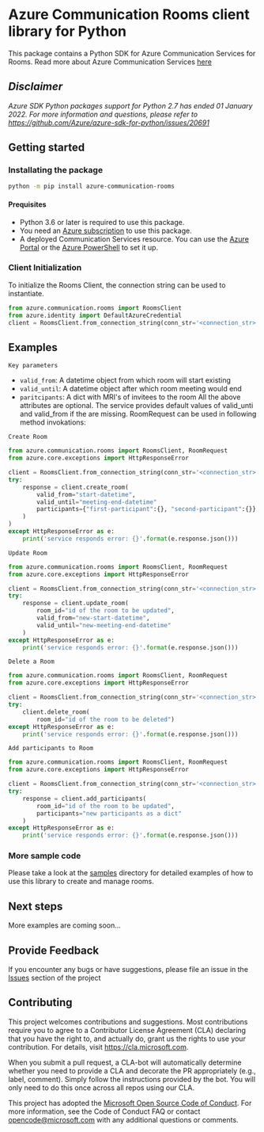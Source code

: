 # Azure Communication Rooms client library for Python
This package contains a Python SDK for Azure Communication Services for Rooms.
Read more about Azure Communication Services [here](https://docs.microsoft.com/azure/communication-services/overview)

## _Disclaimer_

_Azure SDK Python packages support for Python 2.7 has ended 01 January 2022. For more information and questions, please 
refer to https://github.com/Azure/azure-sdk-for-python/issues/20691_

## Getting started

### Installating the package

```bash
python -m pip install azure-communication-rooms
```

#### Prequisites

- Python 3.6 or later is required to use this package.
- You need an [Azure subscription][azure_sub] to use this package.
- A deployed Communication Services resource. You can use the [Azure Portal](https://docs.microsoft.com/azure/communication-services/quickstarts/create-communication-resource?tabs=windows&pivots=platform-azp) or the [Azure PowerShell](https://docs.microsoft.com/powershell/module/az.communication/new-azcommunicationservice) to set it up.


### Client Initialization

To initialize the Rooms Client, the connection string can be used to instantiate.

```python
from azure.communication.rooms import RoomsClient
from azure.identity import DefaultAzureCredential
client = RoomsClient.from_connection_string(conn_str='<connection_str>' )
```
## Examples

`Key parameters`

- `valid_from`: A datetime object from which room will start existing
- `valid_until`: A datetime object after which room meeting would end
- `paritcipants`: A dict with MRI's of invitees to the room
All the above attributes are optional. The service provides default values of valid_unti and
valid_from if the are missing.
RoomRequest can be used in following method invokations:

`Create Room`
```python
from azure.communication.rooms import RoomsClient, RoomRequest
from azure.core.exceptions import HttpResponseError

client = RoomsClient.from_connection_string(conn_str='<connection_str>' )
try:
    response = client.create_room(
        valid_from="start-datetime",
        valid_until="meeting-end-datetime"
        participants={"first-participant":{}, "second-participant":{}}
    )
)
except HttpResponseError as e:
    print('service responds error: {}'.format(e.response.json()))

```
`Update Room`
```python
from azure.communication.rooms import RoomsClient, RoomRequest
from azure.core.exceptions import HttpResponseError

client = RoomsClient.from_connection_string(conn_str='<connection_str>' )
try:
    response = client.update_room(
        room_id="id of the room to be updated",
        valid_from="new-start-datetime",
        valid_until="new-meeting-end-datetime"
    )
except HttpResponseError as e:
    print('service responds error: {}'.format(e.response.json()))

```

`Delete a Room`
```python
from azure.communication.rooms import RoomsClient, RoomRequest
from azure.core.exceptions import HttpResponseError

client = RoomsClient.from_connection_string(conn_str='<connection_str>' )
try:
    client.delete_room(
        room_id="id of the room to be deleted")
except HttpResponseError as e:
    print('service responds error: {}'.format(e.response.json()))

```

`Add participants to Room`
```python
from azure.communication.rooms import RoomsClient, RoomRequest
from azure.core.exceptions import HttpResponseError

client = RoomsClient.from_connection_string(conn_str='<connection_str>' )
try:
    response = client.add_participants(
        room_id="id of the room to be updated",
        participants="new participants as a dict"
    )
except HttpResponseError as e:
    print('service responds error: {}'.format(e.response.json()))

```

### More sample code

Please take a look at the [samples](https://github.com/Azure/azure-sdk-for-python/tree/main/sdk/communication/azure-communication-rooms/samples) directory for detailed examples of how to use this library to create and manage rooms.

## Next steps

More examples are coming soon...

## Provide Feedback

If you encounter any bugs or have suggestions, please file an issue in the [Issues](https://github.com/Azure/azure-sdk-for-python/issues) section of the project

## Contributing

This project welcomes contributions and suggestions. Most contributions require
you to agree to a Contributor License Agreement (CLA) declaring that you have
the right to, and actually do, grant us the rights to use your contribution.
For details, visit https://cla.microsoft.com.

When you submit a pull request, a CLA-bot will automatically determine whether
you need to provide a CLA and decorate the PR appropriately (e.g., label,
comment). Simply follow the instructions provided by the bot. You will only
need to do this once across all repos using our CLA.

This project has adopted the
[Microsoft Open Source Code of Conduct][code_of_conduct]. For more information,
see the Code of Conduct FAQ or contact opencode@microsoft.com with any
additional questions or comments.

<!-- LINKS -->
[code_of_conduct]: https://opensource.microsoft.com/codeofconduct/
[authenticate_with_token]: https://docs.microsoft.com/azure/cognitive-services/authentication?tabs=powershell#authenticate-with-an-authentication-token
[azure_identity_credentials]: https://github.com/Azure/azure-sdk-for-python/tree/main/sdk/identity/azure-identity#credentials
[azure_identity_pip]: https://pypi.org/project/azure-identity/
[default_azure_credential]: https://github.com/Azure/azure-sdk-for-python/tree/main/sdk/identity/azure-identity#defaultazurecredential
[pip]: https://pypi.org/project/pip/
[azure_sub]: https://azure.microsoft.com/free/
